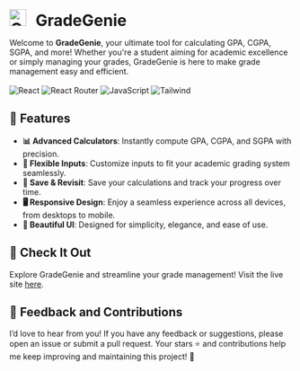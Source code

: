 <h1 style="margin: 0;"><img src="https://gradegenie.site/logo.png" alt="GradeGenie Logo" width="30" style="margin-right: 10px;"/> GradeGenie</h1>

Welcome to **GradeGenie**, your ultimate tool for calculating GPA, CGPA, SGPA, and more! Whether you're a student aiming for academic excellence or simply managing your grades, GradeGenie is here to make grade management easy and efficient.
<br><br>
![React](https://img.shields.io/badge/React-20232A?style=for-the-badge&logo=react&logoColor=61DAFB)
![React Router](https://img.shields.io/badge/React_Router-CA4245?style=for-the-badge&logo=react-router&logoColor=white)
![JavaScript](https://img.shields.io/badge/javascript-%23323330.svg?style=for-the-badge&logo=javascript&logoColor=%23F7DF1E)
![Tailwind](https://img.shields.io/badge/Tailwind_CSS-38B2AC?style=for-the-badge&logo=tailwind-css&logoColor=white)

## 🚀 Features

-   **📊 Advanced Calculators**: Instantly compute GPA, CGPA, and SGPA with precision.
-   **🔄 Flexible Inputs**: Customize inputs to fit your academic grading system seamlessly.
-   **💾 Save & Revisit**: Save your calculations and track your progress over time.
-   **🖥️ Responsive Design**: Enjoy a seamless experience across all devices, from desktops to mobile.
-   **🎨 Beautiful UI**: Designed for simplicity, elegance, and ease of use.

## 🌟 Check It Out

Explore GradeGenie and streamline your grade management! Visit the live site [here](https://gradegenie.site).

## 💬 Feedback and Contributions

I’d love to hear from you! If you have any feedback or suggestions, please open an issue or submit a pull request. Your stars ⭐ and contributions help me keep improving and maintaining this project! 🙌